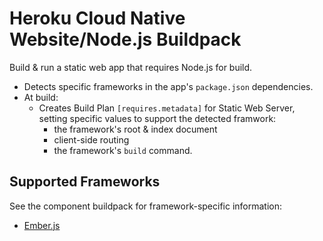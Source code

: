 # Heroku Cloud Native Website/Node.js Buildpack

Build & run a static web app that requires Node.js for build.

* Detects specific frameworks in the app's `package.json` dependencies.
* At build:
  * Creates Build Plan `[requires.metadata]` for Static Web Server, setting specific values to support the detected framwork:
    * the framework's root & index document
    * client-side routing
    * the framework's `build` command.

## Supported Frameworks

See the component buildpack for framework-specific information:

* [Ember.js](../../buildpacks/website-ember/README.md)
